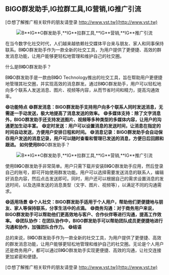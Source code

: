 ## **B**IG**O群发助手,**IG**拉群工具,**IG**营销,**IG**推广引流**

[😍想了解推广相关软件的朋友请登录 http://www.vst.tw](http://www.vst.tw)

 <center><img src="https://vst.tw/MP4/tuiguang/png/5.png" alt="B**IG**O群发助手,**IG**拉群工具,**IG**营销,**IG**推广引流"></center>

在当今数字化社交时代，人们越来越依赖社交媒体平台来与朋友、家人和同事保持联系。B**IG**O群发助手作为一款全新的社交工具，为用户提供了更便捷、高效的群发消息功能，让用户能够更轻松地管理和维护自己的社交圈。

什么是B**IG**O群发助手？

B**IG**O群发助手是一款由B**IG**O Technology推出的社交工具，旨在帮助用户更便捷地管理其社交圈，并实现高效的消息群发。通过B**IG**O群发助手，用户可以轻松地向多个联系人发送消息、图片、视频等内容，从而节省时间和精力，提高沟通效率。

**😄功能特点**
**😄**群发消息：**B**IG**O群发助手支持用户向多个联系人同时发送消息，无需逐一手动发送，极大地提高了消息发送的效率。**
**😄**多媒体支持：**除了文字消息外，B**IG**O群发助手还支持发送图片、视频等多种类型的多媒体内容，让用户的沟通更加生动丰富。**
**😄**定时发送：**用户可以设置消息的发送时间，让消息在指定的时间自动发送，方便用户安排日程和时间。**
**😄**消息记录：**B**IG**O群发助手会自动保存用户发送的消息记录，用户可以随时查看和管理已发送的消息，方便日后回顾和跟进。**
如何使用B**IG**O群发助手？

 <center><img src="https://vst.tw/MP4/tuiguang/png/7.png" alt="B**IG**O群发助手,**IG**拉群工具,**IG**营销,**IG**推广引流"></center>

使用B**IG**O群发助手非常简单。用户只需下载并安装B**IG**O群发助手应用，然后登录自己的账号，即可开始使用群发功能。用户可以选择需要发送消息的联系人，编辑好消息内容，然后点击发送即可。同时，用户还可以根据自己的需求设置消息的发送时间，以及选择发送的消息类型（文字、图片、视频等），以满足不同的沟通需求。

**😄适用场景**
**😄**个人社交：**B**IG**O群发助手适用于个人用户，帮助他们更便捷地与朋友、家人等保持联系，分享生活中的点滴。**
**😄**商务沟通：**对于商务用户来说，B**IG**O群发助手可以帮助他们更高效地与客户、合作伙伴等进行沟通，提高工作效率。**
**😄**团队协作：**在团队协作中，B**IG**O群发助手可以帮助团队成员更便捷地进行沟通和协作，加强团队合作力。**
**😄结语**

总的来说，B**IG**O群发助手作为一款全新的社交工具，为用户提供了更便捷、高效的群发消息功能，让用户能够更轻松地管理和维护自己的社交圈。无论是个人用户还是商务用户，都可以通过B**IG**O群发助手实现更便捷、高效的沟通，让社交连接更加紧密和便捷。

[😍想了解推广相关软件的朋友请登录 http://www.vst.tw](http://www.vst.tw)



